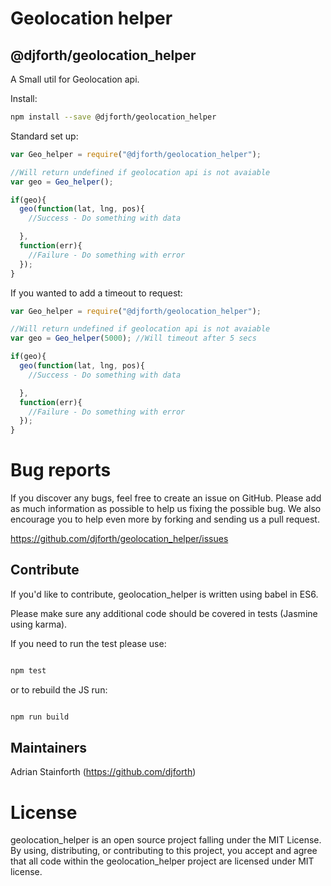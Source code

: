 # Geolocation helper
## @djforth/geolocation_helper

A Small util for Geolocation api.

Install:
```bash
npm install --save @djforth/geolocation_helper
```

Standard set up:

```javascript
var Geo_helper = require("@djforth/geolocation_helper");

//Will return undefined if geolocation api is not avaiable
var geo = Geo_helper();

if(geo){
  geo(function(lat, lng, pos){
    //Success - Do something with data

  },
  function(err){
    //Failure - Do something with error
  });
}

```

If you wanted to add a timeout to request:

```javascript
var Geo_helper = require("@djforth/geolocation_helper");

//Will return undefined if geolocation api is not avaiable
var geo = Geo_helper(5000); //Will timeout after 5 secs

if(geo){
  geo(function(lat, lng, pos){
    //Success - Do something with data

  },
  function(err){
    //Failure - Do something with error
  });
}

```


# Bug reports

If you discover any bugs, feel free to create an issue on GitHub. Please add as much information as possible to help us fixing the possible bug. We also encourage you to help even more by forking and sending us a pull request.

https://github.com/djforth/geolocation_helper/issues

## Contribute

If you'd like to contribute, geolocation_helper is written using babel in ES6.

Please make sure any additional code should be covered in tests (Jasmine using karma).

If you need to run the test please use:

``` bash

npm test

```

or to rebuild the JS run:

``` bash

npm run build

```

## Maintainers

Adrian Stainforth (https://github.com/djforth)

# License

geolocation_helper is an open source project falling under the MIT License. By using, distributing, or contributing to this project, you accept and agree that all code within the geolocation_helper project are licensed under MIT license.

